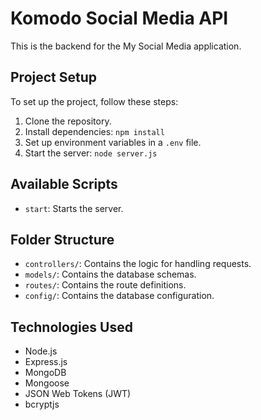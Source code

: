# Komodo Social Media API

This is the backend for the My Social Media application.

## Project Setup

To set up the project, follow these steps:

1. Clone the repository.
2. Install dependencies: `npm install`
3. Set up environment variables in a `.env` file.
4. Start the server: `node server.js`

## Available Scripts

- `start`: Starts the server.

## Folder Structure

- `controllers/`: Contains the logic for handling requests.
- `models/`: Contains the database schemas.
- `routes/`: Contains the route definitions.
- `config/`: Contains the database configuration.

## Technologies Used

- Node.js
- Express.js
- MongoDB
- Mongoose
- JSON Web Tokens (JWT)
- bcryptjs